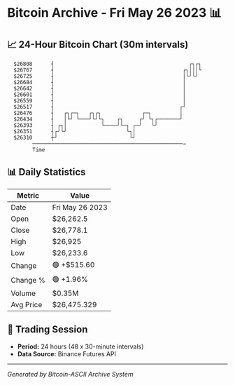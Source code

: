 # Bitcoin Archive - Fri May 26 2023 📊

## 📈 24-Hour Bitcoin Chart (30m intervals)

```
  $26808      ┤                                           ┌┐┌┐ 
  $26767      ┤                                         ┌┐│││└ 
  $26725      ┤                                         │└┘└┘  
  $26684      ┤                                         │      
  $26642      ┤                                         │      
  $26601      ┤                                         │      
  $26559      ┤                                         │      
  $26517      ┤                                        ┌┘      
  $26476      ┤   ┌┐┌─┐   ┌┐┌┐             ┌─┐         │       
  $26434      ┤   │└┘ └───┘└┘└┐    ┌┐     ┌┘ └┐┌───────┘       
  $26393      ┤ ┌┐│           └────┘└─┐ ┌─┘   └┘               
  $26351      ┤┌┘└┘                   └┐│                      
  $26310      ┼┘                       └┘                      
        ────────────────────────────────────────────────→
        Time
```

## 📊 Daily Statistics

| Metric | Value |
|--------|-------|
| Date | Fri May 26 2023 |
| Open | $26,262.5 |
| Close | $26,778.1 |
| High | $26,925 |
| Low | $26,233.6 |
| Change | 🟢 +$515.60 |
| Change % | 🟢 +1.96% |
| Volume | $0.35M |
| Avg Price | $26,475.329 |

## 📅 Trading Session

- **Period:** 24 hours (48 x 30-minute intervals)
- **Data Source:** Binance Futures API

---
*Generated by Bitcoin-ASCII Archive System*
